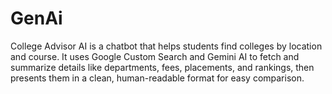 # GenAi
College Advisor AI is a chatbot that helps students find colleges by location and course. It uses Google Custom Search and Gemini AI to fetch and summarize details like departments, fees, placements, and rankings, then presents them in a clean, human-readable format for easy comparison.
